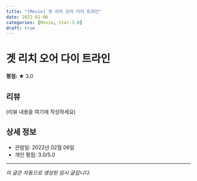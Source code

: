 ```yaml
---
title: "[Movie] 겟 리치 오어 다이 트라인"
date: 2022-02-06
categories: [Movie, Star-3.0]
draft: true
---
```


# 겟 리치 오어 다이 트라인

**평점:** ★ 3.0

## 리뷰

(리뷰 내용을 여기에 작성하세요)

## 상세 정보

- 관람일: 2022년 02월 06일
- 개인 평점: 3.0/5.0

---

*이 글은 자동으로 생성된 임시 글입니다.*
